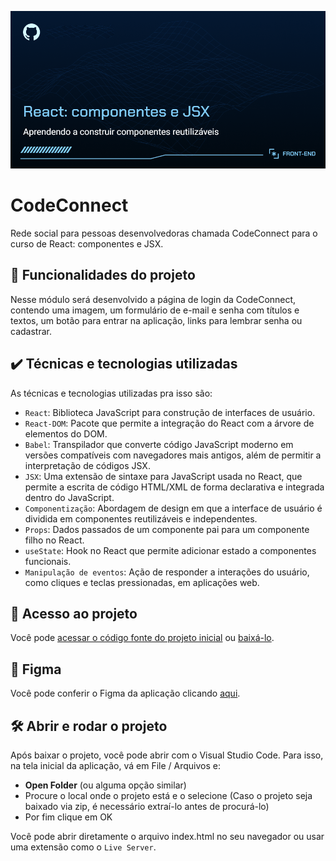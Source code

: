 
![Capa do repositório do curso, contendo no canto superior esquerdo o símbolo do github com o texto /alura-cursos, e no direito o logo da alura. Abaixo possuímos o título React: componentes e JSX com o subtítulo aprendendo a construir componentes reutilizáveis. Por fim, no canto inferior direito, há o logo da escola de front-end.](img/n21Gypa.png)

# CodeConnect

Rede social para pessoas desenvolvedoras chamada CodeConnect para o curso de React: componentes e JSX.

## 🔨 Funcionalidades do projeto

Nesse módulo será desenvolvido a página de login da CodeConnect, contendo uma imagem, um formulário de e-mail e senha com títulos e textos, um botão para entrar na aplicação, links para lembrar senha ou cadastrar.

## ✔️ Técnicas e tecnologias utilizadas

As técnicas e tecnologias utilizadas pra isso são:

- `React`: Biblioteca JavaScript para construção de interfaces de usuário.
- `React-DOM`: Pacote que permite a integração do React com a árvore de elementos do DOM.
- `Babel`: Transpilador que converte código JavaScript moderno em versões compatíveis com navegadores mais antigos, além de permitir a interpretação de códigos JSX.
- `JSX`: Uma extensão de sintaxe para JavaScript usada no React, que permite a escrita de código HTML/XML de forma declarativa e integrada dentro do JavaScript.
- `Componentização`: Abordagem de design em que a interface de usuário é dividida em componentes reutilizáveis e independentes.
- `Props`: Dados passados de um componente pai para um componente filho no React.
- `useState`: Hook no React que permite adicionar estado a componentes funcionais.
- `Manipulação de eventos`: Ação de responder a interações do usuário, como cliques e teclas pressionadas, em aplicações web.

## 📁 Acesso ao projeto

Você pode [acessar o código fonte do projeto inicial](https://github.com/ClaudenyAvelino/JOVEM-TECH-TC-REACT-JS) ou [baixá-lo](https://github.com/ClaudenyAvelino/JOVEM-TECH-TC-REACT-JS/archive/refs/heads/main.zip).

## 🎨 Figma

Você pode conferir o Figma da aplicação clicando [aqui](img/Login-2.png).

## 🛠️ Abrir e rodar o projeto

Após baixar o projeto, você pode abrir com o Visual Studio Code. Para isso, na tela inicial da aplicação, vá em File / Arquivos e:

- **Open Folder** (ou alguma opção similar)
- Procure o local onde o projeto está e o selecione (Caso o projeto seja baixado via zip, é necessário extraí-lo antes de procurá-lo)
- Por fim clique em OK

Você pode abrir diretamente o arquivo index.html no seu navegador ou usar uma extensão como o ``Live Server``.
